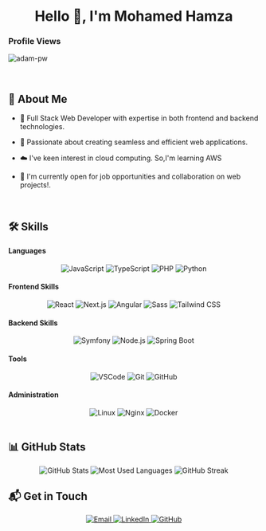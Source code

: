 <h1 align="center"> Hello 👋, I'm Mohamed Hamza </h1>

<p align="right"> <h3>Profile Views</h3> <img src="https://komarev.com/ghpvc/?username=hamza-med&label=Profile%20views&color=0e75b6&style=flat"
    alt="adam-pw" /> 
  </p>
<br/>

## 💼 About Me
- 🌱 Full Stack Web Developer with expertise in both frontend and backend technologies.
  
- 🔭 Passionate about creating seamless and efficient web applications.

- ☁️ I've keen interest in cloud computing. So,I'm learning AWS
  
- 🤝 I'm currently open for job opportunities and collaboration on web projects!.
<br/>

## 🛠️ Skills

#### Languages

<div align="center">
  <img src="https://img.shields.io/badge/-JavaScript-F7DF1E?style=flat&logo=javascript&logoColor=white" alt="JavaScript" />
  <img src="https://img.shields.io/badge/-TypeScript-3178C6?style=flat&logo=typescript&logoColor=white" alt="TypeScript" />
  <img src="https://img.shields.io/badge/-PHP-777BB4?style=flat&logo=php&logoColor=white" alt="PHP" /> 
  <img src="https://img.shields.io/badge/-Python-3776AB?style=flat&logo=python&logoColor=white" alt="Python"/>
</div>
  
</div>

#### Frontend Skills

<div align="center">
  <img src="https://img.shields.io/badge/-React-61DAFB?style=flat&logo=react&logoColor=white" alt="React" />
  <img src="https://img.shields.io/badge/-Next.js-000000?style=flat&logo=next.js&logoColor=white" alt="Next.js" />
  <img src="https://img.shields.io/badge/-Angular-DD0031?style=flat&logo=angular&logoColor=white" alt="Angular" />
  <img src="https://img.shields.io/badge/-Sass-CC6699?style=flat&logo=sass&logoColor=white" alt="Sass" />
  <img src="https://img.shields.io/badge/-Tailwind%20CSS-38B2AC?style=flat&logo=tailwind-css&logoColor=white" alt="Tailwind CSS" />
</div>

#### Backend Skills

<div align="center">
  <img src="https://img.shields.io/badge/-Symfony-000000?style=flat&logo=symfony&logoColor=white" alt="Symfony" />
  <img src="https://img.shields.io/badge/-Node.js-339933?style=flat&logo=node.js&logoColor=white" alt="Node.js" />
  <img src="https://img.shields.io/badge/-Spring%20Boot-6DB33F?style=flat&logo=spring-boot&logoColor=white" alt="Spring Boot" />
</div>

#### Tools

<div align="center">
  <img src="https://img.shields.io/badge/-VSCode-007ACC?style=flat&logo=visual-studio-code&logoColor=white" alt="VSCode" />
  <img src="https://img.shields.io/badge/-Git-F05032?style=flat&logo=git&logoColor=white" alt="Git" />
  <img src="https://img.shields.io/badge/-GitHub-181717?style=flat&logo=github&logoColor=white" alt="GitHub" />
</div>

#### Administration

<div align="center">
  <img src="https://img.shields.io/badge/-Linux-FCC624?style=flat&logo=linux&logoColor=white" alt="Linux" />
  <img src="https://img.shields.io/badge/-Nginx-009639?style=flat&logo=nginx&logoColor=white" alt="Nginx" />
  <img src="https://img.shields.io/badge/-Docker-2496ED?style=flat&logo=docker&logoColor=white" alt="Docker" />
</div>
<br/>

## 📊 GitHub Stats

<div align="center">
  <img src="https://github-readme-stats.vercel.app/api?username=hamza-med&show_icons=true&theme=radical" alt="GitHub Stats" />
  <img src="https://github-readme-stats.vercel.app/api/top-langs/?username=hamza-med&layout=compact&theme=radical" alt="Most Used Languages" />
  <img src="https://github-readme-streak-stats.herokuapp.com/?user=hamza-med&theme=radical" alt="GitHub Streak" />
</div>

## 📬 Get in Touch

<div align="center">
  <a href="mohamed.hamza@enicar.ucar.tn">
    <img src="https://img.shields.io/badge/-Email-D14836?style=flat&logo=gmail&logoColor=white" alt="Email" />
  </a>
  <a href="https://www.linkedin.com/in/mohamed-hamza2/">
    <img src="https://img.shields.io/badge/-LinkedIn-0077B5?style=flat&logo=linkedin&logoColor=white" alt="LinkedIn" />
  </a>
  <a href="https://github.com/hamzamed">
    <img src="https://img.shields.io/badge/-GitHub-181717?style=flat&logo=github&logoColor=white" alt="GitHub" />
  </a>
</div>


